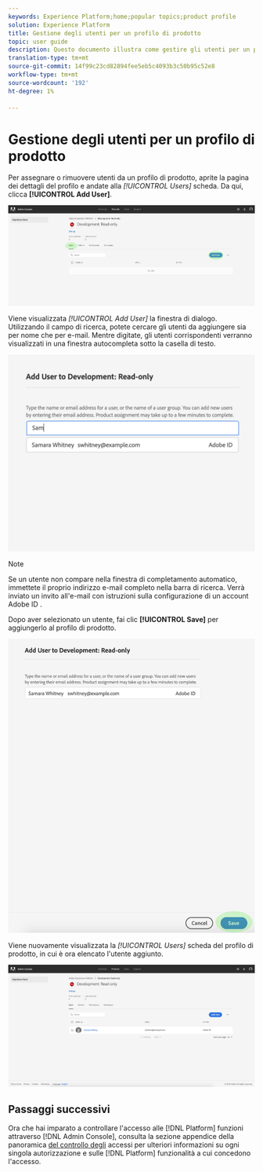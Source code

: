 ```yaml
---
keywords: Experience Platform;home;popular topics;product profile
solution: Experience Platform
title: Gestione degli utenti per un profilo di prodotto
topic: user guide
description: Questo documento illustra come gestire gli utenti per un profilo di prodotto nell’interfaccia utente di Adobe Experience Platform.
translation-type: tm+mt
source-git-commit: 14f99c23cd82894fee5eb5c4093b3c50b95c52e8
workflow-type: tm+mt
source-wordcount: '192'
ht-degree: 1%

---
```



# Gestione degli utenti per un profilo di prodotto

Per assegnare o rimuovere utenti da un profilo di prodotto, aprite la pagina dei dettagli del profilo e andate alla *[!UICONTROL Users]* scheda. Da qui, clicca **[!UICONTROL Add User]**.

![add-users-button](../images/add-users-button.png)

Viene visualizzata *[!UICONTROL Add User]* la finestra di dialogo. Utilizzando il campo di ricerca, potete cercare gli utenti da aggiungere sia per nome che per e-mail. Mentre digitate, gli utenti corrispondenti verranno visualizzati in una finestra autocompleta sotto la casella di testo.

![add-user-autocomplete](../images/add-user-autocomplete.png)

>[!NOTE]
>
>Se un utente non compare nella finestra di completamento automatico, immettete il proprio indirizzo e-mail completo nella barra di ricerca. Verrà inviato un invito all&#39;e-mail con istruzioni sulla configurazione di un account Adobe ID .

Dopo aver selezionato un utente, fai clic **[!UICONTROL Save]** per aggiungerlo al profilo di prodotto.

![add-user-save](../images/add-user-save.png)

Viene nuovamente visualizzata la *[!UICONTROL Users]* scheda del profilo di prodotto, in cui è ora elencato l&#39;utente aggiunto.

![aggiunto dall’utente](../images/user-added.png)

## Passaggi successivi

Ora che hai imparato a controllare l&#39;accesso alle [!DNL Platform] funzioni attraverso [!DNL Admin Console], consulta la sezione appendice della panoramica [del controllo degli](../home.md) accessi per ulteriori informazioni su ogni singola autorizzazione e sulle [!DNL Platform] funzionalità a cui concedono l&#39;accesso.